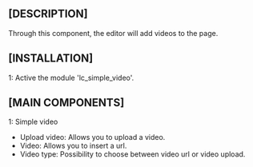 [DESCRIPTION]
---------------------
Through this component, the editor will add videos to the page.


[INSTALLATION]
---------------------
1: Active the module 'lc_simple_video'.


[MAIN COMPONENTS]
---------------------
1:	Simple video
  - Upload video: Allows you to upload a video.
  - Video: Allows you to insert a url.
  - Video type: Possibility to choose between video url or video upload.
